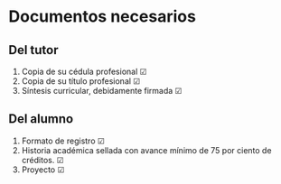 # Documentos necesarios
## Del tutor

1. Copia de su cédula profesional &#x2611;
2. Copia de su título profesional &#x2611;
3. Síntesis curricular, debidamente firmada &#x2611;

## Del alumno
1. Formato de registro &#x2611;
2. Historia académica sellada con avance mínimo de 75 por ciento de créditos. &#x2611;
3. Proyecto &#x2611;
